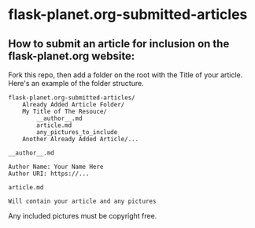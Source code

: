 # flask-planet.org-submitted-articles

## How to submit an article for inclusion on the flask-planet.org website:

Fork this repo, then add a folder on the root with the Title of your article. Here's an example of the folder structure.

```
flask-planet.org-submitted-articles/
    Already Added Article Folder/
    My Title of The Resouce/
        __author__.md
        article.md
        any_pictures_to_include
    Another Already Added Article/...
```

`__author__.md`
```
Author Name: Your Name Here
Author URI: https://...
```
`article.md`
```
Will contain your article and any pictures
```
Any included pictures must be copyright free.
